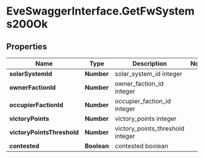 # EveSwaggerInterface.GetFwSystems200Ok

## Properties
Name | Type | Description | Notes
------------ | ------------- | ------------- | -------------
**solarSystemId** | **Number** | solar_system_id integer | 
**ownerFactionId** | **Number** | owner_faction_id integer | 
**occupierFactionId** | **Number** | occupier_faction_id integer | 
**victoryPoints** | **Number** | victory_points integer | 
**victoryPointsThreshold** | **Number** | victory_points_threshold integer | 
**contested** | **Boolean** | contested boolean | 


